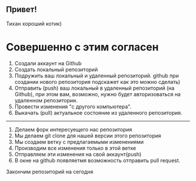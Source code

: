 ## Привет!

Тихан хороший котик)

Совершенно с этим согласен
======


1. Создали аккаунт на Github
2. Создать локальный репозиторий
3. Подружить ваш локальный и удаленный репозиторий. github при создании нового репозитория подскажет как это можно сделать)
4. Отправить (push) ваш локальный в удаленный репозиторий (на Github), при этом вам, возможно, нужно будет авторизоваться на удаленном репозитории.
5. Провести изменения "с другого компьютера".
6. Выкачать (pull) актуальное состояние из удаленного репозитория. 
---
1. Делаем форк интересуещего нас репозитория
2. Мы делаем git clone  для нашей версии этого репозитория
3. Мы создаем ветку с предлагаемыми изменениями
4. Производим все изменения только в этой ветке
5. Отправляем эти изменения на свой аккаунт(push)
6. В окне на github появляетмя возможность отправить pull request.

Закончим репозиторий на сегодня
